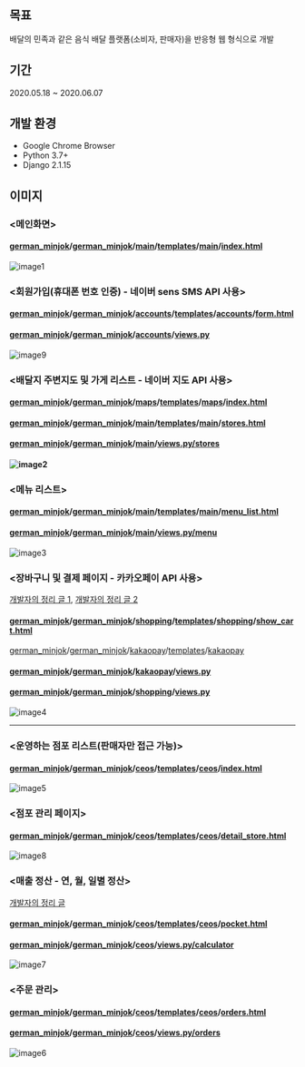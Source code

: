 ## 목표

배달의 민족과 같은 음식 배달 플랫폼(소비자, 판매자)을 반응형 웹 형식으로 개발

## 기간

2020.05.18 ~ 2020.06.07

## 개발 환경

- Google Chrome Browser
- Python 3.7+
- Django 2.1.15



## 이미지

### <메인화면>

#### [german_minjok](https://github.com/do-park/german_minjok)/[german_minjok](https://github.com/do-park/german_minjok/tree/master/german_minjok)/[main](https://github.com/do-park/german_minjok/tree/master/german_minjok/main)/[templates](https://github.com/do-park/german_minjok/tree/master/german_minjok/main/templates)/[main](https://github.com/do-park/german_minjok/tree/master/german_minjok/main/templates/main)/[index.html](https://github.com/do-park/german_minjok/blob/master/german_minjok/main/templates/main/index.html)


![image1](/readme/image1.png)

### <회원가입(휴대폰 번호 인증) - 네이버 sens SMS API 사용>

#### [german_minjok](https://github.com/do-park/german_minjok)/[german_minjok](https://github.com/do-park/german_minjok/tree/master/german_minjok)/[accounts](https://github.com/do-park/german_minjok/tree/master/german_minjok/accounts)/[templates](https://github.com/do-park/german_minjok/tree/master/german_minjok/accounts/templates)/[accounts](https://github.com/do-park/german_minjok/tree/master/german_minjok/accounts/templates/accounts)/[form.html](https://github.com/do-park/german_minjok/blob/master/german_minjok/accounts/templates/accounts/form.html)

#### [german_minjok](https://github.com/do-park/german_minjok)/[german_minjok](https://github.com/do-park/german_minjok/tree/master/german_minjok)/[accounts](https://github.com/do-park/german_minjok/tree/master/german_minjok/accounts)/[views.py](https://github.com/do-park/german_minjok/blob/master/german_minjok/accounts/views.py)

![image9](/readme/image9.png)

### <배달지 주변지도 및 가게 리스트 - 네이버 지도 API 사용>

#### [german_minjok](https://github.com/do-park/german_minjok)/[german_minjok](https://github.com/do-park/german_minjok/tree/master/german_minjok)/[maps](https://github.com/do-park/german_minjok/tree/master/german_minjok/maps)/[templates](https://github.com/do-park/german_minjok/tree/master/german_minjok/maps/templates)/[maps](https://github.com/do-park/german_minjok/tree/master/german_minjok/maps/templates/maps)/[index.html](https://github.com/do-park/german_minjok/blob/master/german_minjok/maps/templates/maps/index.html)

#### [german_minjok](https://github.com/do-park/german_minjok)/[german_minjok](https://github.com/do-park/german_minjok/tree/master/german_minjok)/[main](https://github.com/do-park/german_minjok/tree/master/german_minjok/main)/[templates](https://github.com/do-park/german_minjok/tree/master/german_minjok/main/templates)/[main](https://github.com/do-park/german_minjok/tree/master/german_minjok/main/templates/main)/[stores.html](https://github.com/do-park/german_minjok/blob/master/german_minjok/main/templates/main/stores.html)

#### [german_minjok](https://github.com/do-park/german_minjok)/[german_minjok](https://github.com/do-park/german_minjok/tree/master/german_minjok)/[main](https://github.com/do-park/german_minjok/tree/master/german_minjok/main)/[views.py/stores](https://github.com/do-park/german_minjok/blob/master/german_minjok/main/views.py#L22)

#### ![image2](/readme/image2.png)



### <메뉴 리스트>

#### [german_minjok](https://github.com/do-park/german_minjok)/[german_minjok](https://github.com/do-park/german_minjok/tree/master/german_minjok)/[main](https://github.com/do-park/german_minjok/tree/master/german_minjok/main)/[templates](https://github.com/do-park/german_minjok/tree/master/german_minjok/main/templates)/[main](https://github.com/do-park/german_minjok/tree/master/german_minjok/main/templates/main)/[menu_list.html](https://github.com/do-park/german_minjok/blob/master/german_minjok/main/templates/main/menu_list.html)

#### [german_minjok](https://github.com/do-park/german_minjok)/[german_minjok](https://github.com/do-park/german_minjok/tree/master/german_minjok)/[main](https://github.com/do-park/german_minjok/tree/master/german_minjok/main)/[views.py/menu](https://github.com/do-park/german_minjok/blob/master/german_minjok/main/views.py#L44)

![image3](/readme/image3.png)



### <장바구니 및 결제 페이지 - 카카오페이 API 사용>
[개발자의 정리 글 1](https://in0-pro.tistory.com/16), [개발자의 정리 글 2](https://in0-pro.tistory.com/27)

#### [german_minjok](https://github.com/do-park/german_minjok)/[german_minjok](https://github.com/do-park/german_minjok/tree/master/german_minjok)/[shopping](https://github.com/do-park/german_minjok/tree/master/german_minjok/shopping)/[templates](https://github.com/do-park/german_minjok/tree/master/german_minjok/shopping/templates)/[shopping](https://github.com/do-park/german_minjok/tree/master/german_minjok/shopping/templates/shopping)/[show_cart.html](https://github.com/do-park/german_minjok/blob/master/german_minjok/shopping/templates/shopping/show_cart.html)

[german_minjok](https://github.com/do-park/german_minjok)/[german_minjok](https://github.com/do-park/german_minjok/tree/master/german_minjok)/[kakaopay](https://github.com/do-park/german_minjok/tree/master/german_minjok/kakaopay)/[templates](https://github.com/do-park/german_minjok/tree/master/german_minjok/kakaopay/templates)/[kakaopay](https://github.com/do-park/german_minjok/tree/master/german_minjok/kakaopay/templates/kakaopay)

#### [german_minjok](https://github.com/do-park/german_minjok)/[german_minjok](https://github.com/do-park/german_minjok/tree/master/german_minjok)/[kakaopay](https://github.com/do-park/german_minjok/tree/master/german_minjok/kakaopay)/[views.py](https://github.com/do-park/german_minjok/blob/master/german_minjok/kakaopay/views.py)

#### [german_minjok](https://github.com/do-park/german_minjok)/[german_minjok](https://github.com/do-park/german_minjok/tree/master/german_minjok)/[shopping](https://github.com/do-park/german_minjok/tree/master/german_minjok/shopping)/[views.py](https://github.com/do-park/german_minjok/blob/master/german_minjok/shopping/views.py)

![image4](/readme/image4.png)



<hr>

### <운영하는 점포 리스트(판매자만 접근 가능)>

#### [german_minjok](https://github.com/do-park/german_minjok)/[german_minjok](https://github.com/do-park/german_minjok/tree/master/german_minjok)/[ceos](https://github.com/do-park/german_minjok/tree/master/german_minjok/ceos)/[templates](https://github.com/do-park/german_minjok/tree/master/german_minjok/ceos/templates)/[ceos](https://github.com/do-park/german_minjok/tree/master/german_minjok/ceos/templates/ceos)/[index.html](https://github.com/do-park/german_minjok/blob/master/german_minjok/ceos/templates/ceos/index.html)

![image5](/readme/image5.png)



### <점포 관리 페이지>

#### [german_minjok](https://github.com/do-park/german_minjok)/[german_minjok](https://github.com/do-park/german_minjok/tree/master/german_minjok)/[ceos](https://github.com/do-park/german_minjok/tree/master/german_minjok/ceos)/[templates](https://github.com/do-park/german_minjok/tree/master/german_minjok/ceos/templates)/[ceos](https://github.com/do-park/german_minjok/tree/master/german_minjok/ceos/templates/ceos)/[detail_store.html](https://github.com/do-park/german_minjok/blob/master/german_minjok/ceos/templates/ceos/detail_store.html)

![image8](/readme/image8.png)



### <매출 정산 - 연, 월, 일별 정산>
[개발자의 정리 글](https://in0-pro.tistory.com/28)

#### [german_minjok](https://github.com/do-park/german_minjok)/[german_minjok](https://github.com/do-park/german_minjok/tree/master/german_minjok)/[ceos](https://github.com/do-park/german_minjok/tree/master/german_minjok/ceos)/[templates](https://github.com/do-park/german_minjok/tree/master/german_minjok/ceos/templates)/[ceos](https://github.com/do-park/german_minjok/tree/master/german_minjok/ceos/templates/ceos)/[pocket.html](https://github.com/do-park/german_minjok/blob/master/german_minjok/ceos/templates/ceos/pocket.html)

#### [german_minjok](https://github.com/do-park/german_minjok)/[german_minjok](https://github.com/do-park/german_minjok/tree/master/german_minjok)/[ceos](https://github.com/do-park/german_minjok/tree/master/german_minjok/ceos)/[views.py/calculator](https://github.com/do-park/german_minjok/blob/master/german_minjok/ceos/views.py#L159)

![image7](/readme/image7.png)



### <주문 관리>

#### [german_minjok](https://github.com/do-park/german_minjok)/[german_minjok](https://github.com/do-park/german_minjok/tree/master/german_minjok)/[ceos](https://github.com/do-park/german_minjok/tree/master/german_minjok/ceos)/[templates](https://github.com/do-park/german_minjok/tree/master/german_minjok/ceos/templates)/[ceos](https://github.com/do-park/german_minjok/tree/master/german_minjok/ceos/templates/ceos)/[orders.html](https://github.com/do-park/german_minjok/blob/master/german_minjok/ceos/templates/ceos/orders.html)

#### [german_minjok](https://github.com/do-park/german_minjok)/[german_minjok](https://github.com/do-park/german_minjok/tree/master/german_minjok)/[ceos](https://github.com/do-park/german_minjok/tree/master/german_minjok/ceos)/[views.py/orders](https://github.com/do-park/german_minjok/blob/master/german_minjok/ceos/views.py#L99)

![image6](/readme/image6.png)
